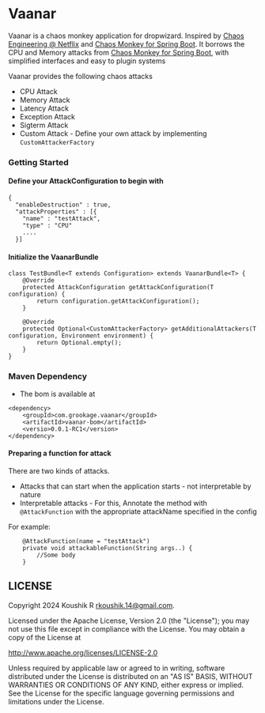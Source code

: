 # Vaanar

Vaanar is a chaos monkey application for dropwizard. Inspired
by [Chaos Engineering @ Netflix](https://github.com/Netflix/chaosmonkey)
and [Chaos Monkey for Spring Boot](https://github.com/codecentric/chaos-monkey-spring-boot). It borrows the CPU and
Memory attacks from [Chaos Monkey for Spring Boot](https://github.com/codecentric/chaos-monkey-spring-boot), with
simplified interfaces and easy to plugin systems

<p> Vaanar provides the following chaos attacks </p>

- CPU Attack
- Memory Attack
- Latency Attack
- Exception Attack
- Sigterm Attack
- Custom Attack - Define your own attack by implementing `CustomAttackerFactory`

### Getting Started

#### Define your AttackConfiguration to begin with

```
{
  "enableDestruction" : true,
  "attackProperties" : [{
    "name" : "testAttack",
    "type" : "CPU"
    ....
  }]
```

#### Initialize the VaanarBundle

```
class TestBundle<T extends Configuration> extends VaanarBundle<T> {
    @Override
    protected AttackConfiguration getAttackConfiguration(T configuration) {
        return configuration.getAttackConfiguration();
    }

    @Override
    protected Optional<CustomAttackerFactory> getAdditionalAttackers(T configuration, Environment environment) {
        return Optional.empty();
    }
}
```

### Maven Dependency

- The bom is available at

```
<dependency>
    <groupId>com.grookage.vaanar</groupId>
    <artifactId>vaanar-bom</artifactId>
    <versio>0.0.1-RC1</version>
</dependency>
```

#### Preparing a function for attack

There are two kinds of attacks.

- Attacks that can start when the application starts - not interpretable by nature
- Interpretable attacks - For this, Annotate the method with `@AttackFunction` with the appropriate attackName specified
  in the config

For example:

```
    @AttackFunction(name = "testAttack")
    private void attackableFunction(String args..) {
        //Some body
    }
```

LICENSE
-------

Copyright 2024 Koushik R <rkoushik.14@gmail.com>.

Licensed under the Apache License, Version 2.0 (the "License");
you may not use this file except in compliance with the License.
You may obtain a copy of the License at

http://www.apache.org/licenses/LICENSE-2.0

Unless required by applicable law or agreed to in writing, software
distributed under the License is distributed on an "AS IS" BASIS,
WITHOUT WARRANTIES OR CONDITIONS OF ANY KIND, either express or implied.
See the License for the specific language governing permissions and
limitations under the License.


